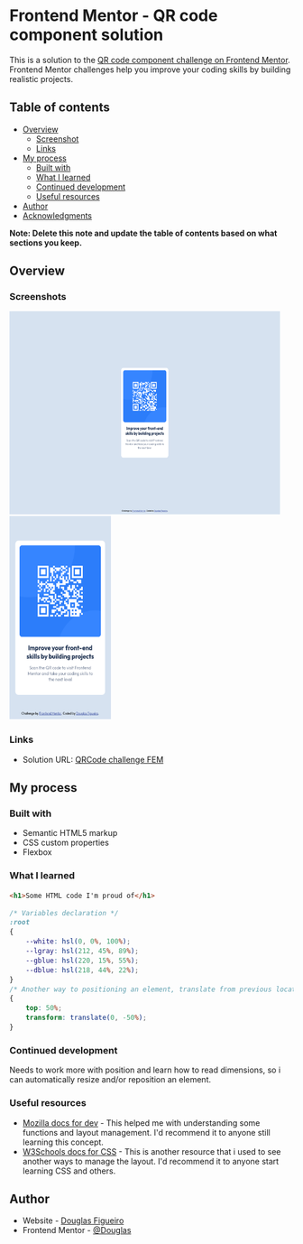 # Frontend Mentor - QR code component solution

This is a solution to the [QR code component challenge on Frontend Mentor](https://www.frontendmentor.io/challenges/qr-code-component-iux_sIO_H). Frontend Mentor challenges help you improve your coding skills by building realistic projects. 

## Table of contents

- [Overview](#overview)
  - [Screenshot](#screenshot)
  - [Links](#links)
- [My process](#my-process)
  - [Built with](#built-with)
  - [What I learned](#what-i-learned)
  - [Continued development](#continued-development)
  - [Useful resources](#useful-resources)
- [Author](#author)
- [Acknowledgments](#acknowledgments)

**Note: Delete this note and update the table of contents based on what sections you keep.**

## Overview

### Screenshots
<div display: flex;>
  <img src="./screenshot_desktop.png" alt="ss_desktop" width="480" height="360"/>
  <img src="./screenshot_mobile.png" alt="ss_mobile" width="180" height="360"/>
</div>

### Links

- Solution URL: [QRCode challenge FEM](https://github.com/fig4ro/QRCode)

## My process

### Built with

- Semantic HTML5 markup
- CSS custom properties
- Flexbox

### What I learned

```html
<h1>Some HTML code I'm proud of</h1>
```
```css
/* Variables declaration */
:root
{
    --white: hsl(0, 0%, 100%);
    --lgray: hsl(212, 45%, 89%);
    --gblue: hsl(220, 15%, 55%);
    --dblue: hsl(218, 44%, 22%);
}
/* Another way to positioning an element, translate from previous location */
{
    top: 50%;
    transform: translate(0, -50%);
}
```

### Continued development

Needs to work more with position and learn how to read dimensions, so i can automatically resize and/or reposition an element.

### Useful resources

- [Mozilla docs for dev](https://developer.mozilla.org/en-US/docs/Web/CSS) - This helped me with understanding some functions and layout management. I'd recommend it to anyone still learning this concept.
- [W3Schools docs for CSS](https://www.w3schools.com/cssref/index.php) - This is another resource that i used to see another ways to manage the layout. I'd recommend it to anyone start learning CSS and others.

## Author

- Website - [Douglas Figueiro](https://github.com/fig4ro)
- Frontend Mentor - [@Douglas](https://www.frontendmentor.io/profile/Douglas)